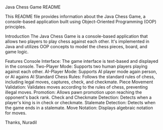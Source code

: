 Java Chess Game README

This README file provides information about the Java Chess Game, a console-based application built using Object-Oriented Programming (OOP) principles.

Introduction
The Java Chess Game is a console-based application that allows two players to play chess against each other. It's implemented in Java and utilizes OOP concepts to model the chess pieces, board, and game logic.

Features
Console Interface: The game interface is text-based and displayed in the console.
Two-Player Mode: Supports two human players playing against each other.
AI-Player Mode: Supports AI player mode again person, or AI agains AI
Standard Chess Rules: Follows the standard rules of chess, including legal moves, captures, check, and checkmate.
Piece Movement Validation: Validates moves according to the rules of chess, preventing illegal moves.
Promotion: Allows pawn promotion upon reaching the opponent's back rank.
Check and Checkmate Detection: Detects when a player's king is in check or checkmate.
Stalemate Detection: Detects when the game ends in a stalemate.
Move Notation: Displays algebraic notation for moves.

Thanks, Nuradil
